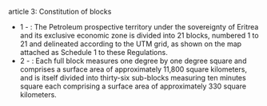 article 3: Constitution of blocks

<ul>
			<li>1 - : The Petroleum prospective territory under the sovereignty of Eritrea and its exclusive economic zone is divided into 21 blocks, numbered 1 to 21 and delineated according to the UTM grid, as shown on the map attached as Schedule 1 to these Regulations.<ul>
			</ul></li>			<li>2 - : Each full block measures one degree by one degree square and comprises a surface area of approximately 11,800 square kilometers, and is itself divided into thirty-six sub-blocks measuring ten minutes square each comprising a surface area of approximately 330 square kilometers.<ul>
			</ul></li></ul>